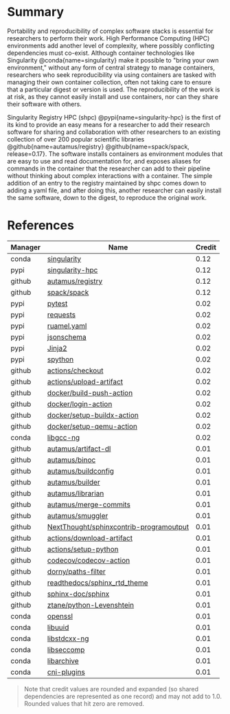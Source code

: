 # Summary

Portability and reproducibility of complex software stacks is essential for researchers to perform their work. High Performance Computing (HPC) environments add another level of complexity, where possibly conflicting dependencies must co-exist. Although container technologies like Singularity @conda{name=singularity} make it possible to "bring your own environment," without any form of central strategy to manage containers, researchers who seek reproducibility via using containers are tasked with managing their own container collection, often not taking care to ensure that a particular digest or version is used. The reproducibility of the work is at risk, as they cannot easily install and use containers, nor can they share their software with others.

Singularity Registry HPC (shpc) @pypi{name=singularity-hpc} is the first of its kind to provide an easy means for a researcher to add their research software for sharing and collaboration with other researchers to an existing collection of over 200 popular scientific libraries @github{name=autamus/registry} @github{name=spack/spack, release=0.17}. The software installs containers as environment modules that are easy to use and read documentation for, and exposes aliases for commands in the container that the researcher can add to their pipeline without thinking about complex interactions with a container. The simple addition of an entry to the registry maintained by shpc comes down to adding a yaml file, and after doing this, another researcher can easily install the same software, down to the digest, to reproduce the original work.

# References

<!--citelang start-->
|Manager|Name|Credit|
|-------|----|------|
|conda|[singularity](https://singularity.hpcng.org)|0.12|
|pypi|[singularity-hpc](https://github.com/singularityhub/singularity-hpc)|0.12|
|github|[autamus/registry](https://autamus.io/registry)|0.12|
|github|[spack/spack](https://spack.io)|0.12|
|pypi|[pytest](https://docs.pytest.org/en/latest/)|0.02|
|pypi|[requests](https://pypi.org/project/requests)|0.02|
|pypi|[ruamel.yaml](https://pypi.org/project/ruamel.yaml)|0.02|
|pypi|[jsonschema](https://pypi.org/project/jsonschema)|0.02|
|pypi|[Jinja2](https://pypi.org/project/Jinja2)|0.02|
|pypi|[spython](https://pypi.org/project/spython)|0.02|
|github|[actions/checkout](https://github.com/features/actions)|0.02|
|github|[actions/upload-artifact](https://github.com/actions/upload-artifact)|0.02|
|github|[docker/build-push-action](https://github.com/docker/build-push-action)|0.02|
|github|[docker/login-action](https://github.com/docker/login-action)|0.02|
|github|[docker/setup-buildx-action](https://github.com/docker/setup-buildx-action)|0.02|
|github|[docker/setup-qemu-action](https://github.com/docker/setup-qemu-action)|0.02|
|conda|[libgcc-ng](https://gcc.gnu.org/onlinedocs/gccint/Libgcc.html)|0.02|
|github|[autamus/artifact-dl](https://github.com/autamus/artifact-dl)|0.01|
|github|[autamus/binoc](https://github.com/autamus/binoc)|0.01|
|github|[autamus/buildconfig](https://github.com/autamus/buildconfig)|0.01|
|github|[autamus/builder](https://github.com/autamus/builder)|0.01|
|github|[autamus/librarian](https://github.com/autamus/librarian)|0.01|
|github|[autamus/merge-commits](https://github.com/autamus/merge-commits)|0.01|
|github|[autamus/smuggler](https://github.com/autamus/smuggler)|0.01|
|github|[NextThought/sphinxcontrib-programoutput](https://github.com/NextThought/sphinxcontrib-programoutput)|0.01|
|github|[actions/download-artifact](https://github.com/actions/download-artifact)|0.01|
|github|[actions/setup-python](https://github.com/actions/setup-python)|0.01|
|github|[codecov/codecov-action](https://github.com/codecov/codecov-action)|0.01|
|github|[dorny/paths-filter](https://github.com/dorny/paths-filter)|0.01|
|github|[readthedocs/sphinx_rtd_theme](https://github.com/readthedocs/sphinx_rtd_theme)|0.01|
|github|[sphinx-doc/sphinx](https://github.com/sphinx-doc/sphinx)|0.01|
|github|[ztane/python-Levenshtein](https://github.com/ztane/python-Levenshtein)|0.01|
|conda|[openssl](https://www.openssl.org/)|0.01|
|conda|[libuuid](http://sourceforge.net/projects/libuuid/)|0.01|
|conda|[libstdcxx-ng](https://gcc.gnu.org/)|0.01|
|conda|[libseccomp](https://github.com/seccomp/libseccomp)|0.01|
|conda|[libarchive](http://www.libarchive.org/)|0.01|
|conda|[cni-plugins](https://github.com/containernetworking/plugins)|0.01|


> Note that credit values are rounded and expanded (so shared dependencies are represented as one record) and may not add to 1.0. Rounded values that hit zero are removed.

<!--citelang end-->

